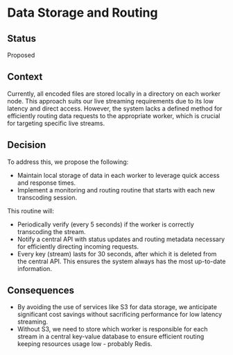 # Data Storage and Routing

## Status

Proposed

## Context

Currently, all encoded files are stored locally in a directory on each worker node. This approach suits our live streaming requirements due to its low latency and direct access. However, the system lacks a defined method for efficiently routing data requests to the appropriate worker, which is crucial for targeting specific live streams.

## Decision

To address this, we propose the following:
* Maintain local storage of data in each worker to leverage quick access and response times.
* Implement a monitoring and routing routine that starts with each new transcoding session.

This routine will:
* Periodically verify (every 5 seconds) if the worker is correctly transcoding the stream.
* Notify a central API with status updates and routing metadata necessary for efficiently directing incoming requests.
* Every key (stream) lasts for 30 seconds, after which it is deleted from the central API. This ensures the system always has the most up-to-date information.

## Consequences

* By avoiding the use of services like S3 for data storage, we anticipate significant cost savings without sacrificing performance for low latency streaming.
* Without S3, we need to store which worker is responsible for each stream in a central key-value database to ensure efficient routing keeping resources usage low - probably Redis.
